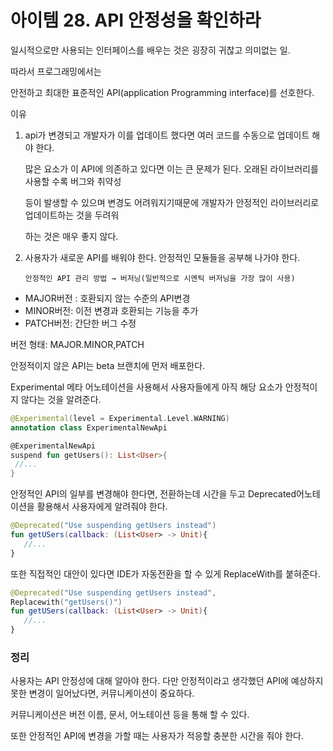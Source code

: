 # 아이템 28. API 안정성을 확인하라

일시적으로만 사용되는 인터페이스를 배우는 것은 굉장히 귀찮고 의미없는 일.

따라서 프로그래밍에서는

안전하고 최대한 표준적인 API(application Programming interface)를 선호한다.

이유

1. api가 변경되고 개발자가 이를 업데이트 했다면 여러 코드를 수동으로 업데이트 해야 한다.

      많은 요소가 이 API에 의존하고 있다면 이는 큰 문제가 된다.  오래된 라이브러리를 사용할 수록 버그와 취약성

      등이 발생할 수 있으며 변경도 어려워지기때문에 개발자가 안정적인 라이브러리로 업데이트하는 것을 두려워 

      하는 것은 매우 좋지 않다.

1. 사용자가 새로운 API를 배워야 한다. 안정적인 모듈들을 공부해 나가야 한다.

       안정적인 API 관리 방법 → 버저닝(일반적으로 시멘틱 버저닝을 가장 많이 사용)

- MAJOR버전 : 호환되지 않는 수준의 API변경
- MINOR버전: 이전 변경과 호환되는 기능을 추가
- PATCH버전: 간단한 버그 수정

버전 형태: MAJOR.MINOR,PATCH

안정적이지 않은 API는 beta 브랜치에 먼저 배포한다.

Experimental 메타 어노테이션을 사용해서 사용자들에게 아직 해당 요소가 안정적이지 않다는 것을 알려준다.

```kotlin
@Experimental(level = Experimental.Level.WARNING)
annotation class ExperimentalNewApi

@ExperimentalNewApi
suspend fun getUsers(): List<User>{
 //...
}
```

안정적인 API의 일부를 변경해야 한다면, 전환하는데 시간을 두고 Deprecated어노테이션을 활용해서 사용자에게 알려줘야 한다.

```kotlin
@Deprecated("Use suspending getUsers instead")
fun getUSers(callback: (List<User> -> Unit){
   //...
}
```

또한 직접적인 대안이 있다면 IDE가 자동전환을 할 수 있게 ReplaceWith를 붙혀준다.

```kotlin
@Deprecated("Use suspending getUsers instead",
Replacewith("getUsers()")
fun getUSers(callback: (List<User> -> Unit){
   //...
}
```

### 정리

사용자는 API 안정성에 대해 알아야 한다. 다만 안정적이라고 생각했던 API에 예상하지 못한 변경이 일어났다면, 커뮤니케이션이 중요하다. 

커뮤니케이션은 버전 이름, 문서, 어노테이션 등을 통해 할 수 있다.

또한 안정적인 API에 변경을 가할 때는 사용자가 적응할 충분한 시간을 줘야 한다.
